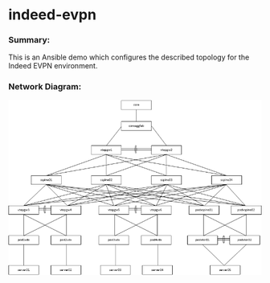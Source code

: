 # indeed-evpn

### Summary:

This is an Ansible demo which configures the described topology for the Indeed EVPN environment.

### Network Diagram:

![Network Diagram](https://github.com/Cloudofyou/indeed-evpn/blob/master/documentation/indeed-met3-topo.png)
